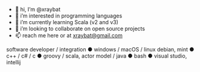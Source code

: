 - 👋 hi, I’m @xraybat
- 👀 i’m interested in programming languages
- 🌱 i’m currently learning Scala (v2 and v3)
- 💞️ i’m looking to collaborate on open source projects
- 📫 reach me here or at xraybat@gmail.com

software developer / integration ● windows / macOS / linux debian, mint ● c++ / c# / c ● groovy / scala, actor model / java ● bash ● visual studio, intellij

<!---
xraybat/xraybat is a ✨ special ✨ repository because its `README.md` (this file) appears on your GitHub profile.
You can click the Preview link to take a look at your changes.
--->
